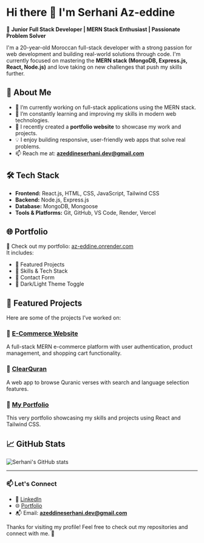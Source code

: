 # Hi there 👋 I'm Serhani Az-eddine

🎯 **Junior Full Stack Developer | MERN Stack Enthusiast | Passionate Problem Solver**

I'm a 20-year-old Moroccan full-stack developer with a strong passion for web development and building real-world solutions through code. I'm currently focused on mastering the **MERN stack (MongoDB, Express.js, React, Node.js)** and love taking on new challenges that push my skills further.

## 🚀 About Me

- 🔭 I’m currently working on full-stack applications using the MERN stack.
- 🌱 I’m constantly learning and improving my skills in modern web technologies.
- 💼 I recently created a **portfolio website** to showcase my work and projects.
- 💡 I enjoy building responsive, user-friendly web apps that solve real problems.
- 📫 Reach me at: **azeddineserhani.dev@gmail.com**

## 🛠️ Tech Stack

- **Frontend:** React.js, HTML, CSS, JavaScript, Tailwind CSS
- **Backend:** Node.js, Express.js
- **Database:** MongoDB, Mongoose
- **Tools & Platforms:** Git, GitHub, VS Code, Render, Vercel

## 🌐 Portfolio

📌 Check out my portfolio: [az-eddine.onrender.com](https://az-eddine.onrender.com/)  
It includes:

- 📁 Featured Projects  
- 🧠 Skills & Tech Stack  
- 💬 Contact Form  
- 🌙 Dark/Light Theme Toggle

## 📂 Featured Projects

Here are some of the projects I’ve worked on:

### 🔹 [E-Commerce Website](https://github.com/azdinserhani/e-commerce-client-side)
A full-stack MERN e-commerce platform with user authentication, product management, and shopping cart functionality.

### 🔹 [ClearQuran](https://github.com/azdinserhani/ClearQuran)
A web app to browse Quranic verses with search and language selection features.

### 🔹 [My Portfolio](https://github.com/azdinserhani/My-portfolio)
This very portfolio showcasing my skills and projects using React and Tailwind CSS.

## 📈 GitHub Stats

![Serhani's GitHub stats](https://github-readme-stats.vercel.app/api?username=azdinserhani&show_icons=true&theme=radical)

---

### 📫 Let's Connect

- 💼 [LinkedIn](https://www.linkedin.com/in/az-eddine-serhani-32033a288/)
- 🌐 [Portfolio](https://az-eddine.onrender.com/)
- 📬 Email: **azeddineserhani.dev@gmail.com**

Thanks for visiting my profile! Feel free to check out my repositories and connect with me. 🚀
